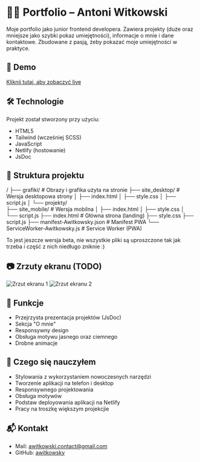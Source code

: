 # 🧑‍💻 Portfolio – Antoni Witkowski

Moje portfolio jako junior frontend developera. Zawiera projekty (duże oraz mniejsze jako szybki pokaz umiejętności), informacje o mnie i dane kontaktowe. Zbudowane z pasją, żeby pokazać moje umiejętności w praktyce.

## 🔗 Demo

[Kliknij tutaj, aby zobaczyć live](https://awitkowsky.netlify.app/)

## 🛠️ Technologie

Projekt został stworzony przy użyciu:

- HTML5
- Tailwind (wcześniej SCSS)
- JavaScript
- Netlify (hostowanie)
- JsDoc

## 🧭 Struktura projektu

/ 
├── grafiki/ # Obrazy i grafika użyta na stronie 
├── site_desktop/ # Wersja desktopowa strony 
│ ├── index.html 
│ ├── style.css 
│ ├── script.js 
│ └── projekty/  
├── site_mobile/ # Wersja mobilna 
│ ├── index.html 
│ ├── style.css 
│ └── script.js 
├── index.html # Główna strona (landing) 
├── style.css 
├── script.js 
├── manifest-Awitkowsky.json # Manifest PWA 
└── ServiceWorker-Awitkowsky.js # Service Worker (PWA)

To jest jeszcze wersja beta, nie wszystkie pliki są uproszczone tak jak trzeba i część z nich niedługo zniknie :)


## 📷 Zrzuty ekranu (TODO)

![Zrzut ekranu 1](link-do-obrazka)
![Zrzut ekranu 2](link-do-obrazka)

## 📌 Funkcje

- Przejrzysta prezentacja projektów (JsDoc)
- Sekcja "O mnie"
- Responsywny design
- Obsługa motywu jasnego oraz ciemnego
- Drobne animacje


## 🧠 Czego się nauczyłem

- Stylowania z wykorzystaniem nowoczesnych narzędzi
- Tworzenie aplikacji na telefon i desktop
- Responsywnego projektowania
- Obsługa motywów
- Podstaw deployowania aplikacji na Netlify
- Pracy na troszkę większym projekcjie


## 📬 Kontakt

- Mail: awitkowski.contact@gmail.com
- GitHub: [awitkowsky](https://github.com/twoj-login)
